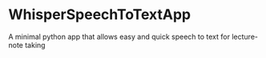 # WhisperSpeechToTextApp
A minimal python app that allows easy and quick speech to text for lecture-note taking
